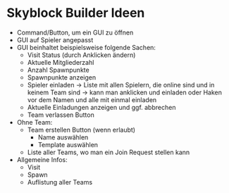 # Skyblock Builder Ideen
- Command/Button, um ein GUI zu öffnen
- GUI auf Spieler angepasst
- GUI beinhaltet beispielsweise folgende Sachen:
  - Visit Status (durch Anklicken ändern)
  - Aktuelle Mitgliederzahl
  - Anzahl Spawnpunkte
  - Spawnpunkte anzeigen
  - Spieler einladen -> Liste mit allen Spielern, die online sind und in keinem Team sind -> kann man anklicken und
    einladen oder Haken vor dem Namen und alle mit einmal einladen
  - Aktuelle Einladungen anzeigen und ggf. abbrechen
  - Team verlassen Button
- Ohne Team:
  - Team erstellen Button (wenn erlaubt)
    - Name auswählen
    - Template auswählen
  - Liste aller Teams, wo man ein Join Request stellen kann
- Allgemeine Infos:
  - Visit
  - Spawn
  - Auflistung aller Teams
